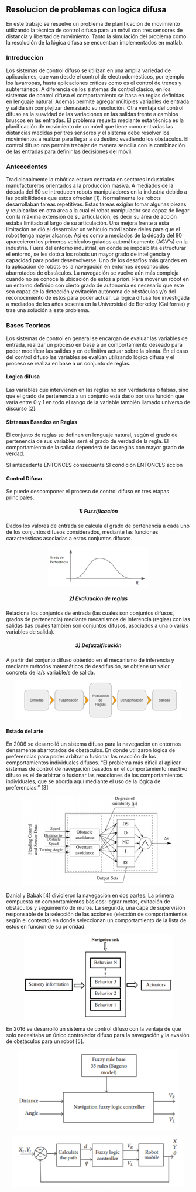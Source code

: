 ## Resolucion de problemas con logica difusa

En este trabajo se resuelve un problema de planificación de movimiento utilizando la técnica de control difuso para un móvil con tres sensores de distancia y libertad de movimiento. Tanto la simulación del problema como la resolución de la lógica difusa se encuentran implementados en matlab.

### Introduccion 

Los sistemas de control difuso se utilizan en una amplia variedad de aplicaciones, que van desde el control de electrodomésticos, por ejemplo los lavarropas, hasta aplicaciones críticas como es el control de trenes y subterráneos. A diferencia de los sistemas de control clásico, en los sistemas de control difuso el comportamiento se basa en reglas definidas en lenguaje natural. Además permite agregar múltiples variables de entrada y salida sin complejizar demasiado su resolución. Otra ventaja del control difuso es la suavidad de las variaciones en las salidas frente a cambios bruscos en las entradas. El problema resuelto mediante esta técnica es la planificación de movimiento de un móvil que tiene como entradas las distancias medidas por tres sensores y el sistema debe resolver los movimientos a realizar para llegar a su destino evadiendo los obstáculos. El control difuso nos permite trabajar de manera sencilla con la combinación de las entradas para definir las decisiones del móvil.

### Antecedentes

Tradicionalmente la robótica estuvo centrada en sectores industriales manufactureros orientados a la producción masiva. A mediados de la década del 60 se introducen robots manipuladores en la industria debido a las posibilidades que estos ofrecían [1]. 
Normalmente los robots desarrollaban tareas repetitivas. Estas tareas exigían tomar algunas piezas y reubicarlas en otra área a la cual el robot manipulador sea capaz de llegar con la máxima extensión de su articulación, es decir su área de acción estaba limitado al largo de su articulación.
Una mejora frente a esta limitación se dió al desarrollar un vehículo móvil sobre rieles para que el robot tenga mayor alcance. Así es como a mediados de la década del 80 aparecieron los primeros vehículos guiados automáticamente (AGV's) en la industria.
Fuera del entorno industrial, en donde se imposibilita estructurar el entorno, se les dotó a los robots un mayor grado de inteligencia y capacidad para poder
desenvolverse.
Uno de los desafíos más grandes en la aplicación de robots es la navegación en entornos desconocidos abarrotados de obstáculos. La navegación se vuelve aún más compleja cuando no se conoce la ubicación de estos a priori.
Para mover un robot en un entorno definido con cierto grado de autonomía es necesario que este sea capaz de la detección y evitación autónoma de obstáculos y/o del reconocimiento de estos para poder actuar.
La lógica difusa fue investigada a mediados de los años sesenta en la Universidad de Berkeley (California) y trae una solución a este problema.

### Bases Teoricas

Los sistemas de control en general se encargan de evaluar las variables de entrada, realizar un proceso en base a un comportamiento deseado para poder modificar las salidas y en definitiva actuar sobre la planta. En el caso del control difuso las variables se evalúan utilizando lógica difusa y el proceso se realiza en base a un conjunto de reglas.


#### Logica difusa

Las variables que intervienen en las reglas no son verdaderas o falsas, sino que el grado de pertenencia a un conjunto está dado por una función que varía entre 0 y 1 en todo el rango de la variable también llamado universo de discurso [2].

#### Sistemas Basados en Reglas

El conjunto de reglas se definen en lenguaje natural, según el grado de pertenencia de sus variables será el grado de verdad de la regla. El comportamiento de la salida dependerá de las reglas con mayor grado de verdad.

SI antecedente ENTONCES consecuente
SI condición ENTONCES acción

#### Control Difuso
Se puede descomponer el proceso de control difuso en tres etapas principales.

##### <div style="text-align:center"> 1) Fuzzificación 

Dados los valores de entrada se calcula el grado de pertenencia a cada uno de los conjuntos difusos considerados, mediante las funciones características asociadas a estos conjuntos difusos.

<p align="center">
  <img src=./imagenes/fpertenencia.png alt="Hardware" />
</p>

##### <div style="text-align:center"> 2) Evaluación de reglas

Relaciona los conjuntos de entrada (las cuales son conjuntos difusos, grados de pertenencia) mediante mecanismos de inferencia (reglas) con las salidas (las cuales también son conjuntos difusos, asociados a una o varias variables de salida).

##### <div style="text-align:center"> 3) Defuzzificación

A partir del conjunto difuso obtenido en el mecanismo de inferencia y mediante métodos matemáticos de desdifusión, se obtiene un valor concreto de la/s variable/s de salida.

<p align="center">
<img src=./imagenes/etapas.png alt="Hardware" />
</p>

#### Estado del arte

En 2006 se desarrolló un sistema difuso para la navegación en entornos densamente abarrotados de obstáculos. En donde utilizaron lógica de preferencias para poder arbitrar o fusionar las reacción de los comportamientos individuales difusos.
“El problema más difícil al aplicar sistemas de control de navegación basados en el comportamiento reactivo difuso es el de arbitrar o fusionar las reacciones de los comportamientos individuales, que se aborda aquí mediante el uso de la lógica de preferencias.” [3]

<p align="center">
<img src=./imagenes/state1.png alt="Hardware" />
</p>

Danial y Babak [4] dividieron la navegación en dos partes. La primera compuesta en comportamientos básicos: lograr metas, evitación de obstáculos y seguimiento de muros. La segunda, una capa de supervisión responsable de la selección de las acciones (elección de comportamientos según el contexto) en donde seleccionan un comportamiento de la lista de estos en función de su prioridad.

<p align="center">
<img src=./imagenes/state2.png alt="Hardware" />
</p>

En 2016 se desarrolló un sistema de control difuso con la ventaja de que solo necesitaba un único controlador difuso para la navegación y la evasión de obstáculos para un robot [5].

<p align="center">
<img src=./imagenes/state3.png />
</p>

<p align="center">
<img src=./imagenes/state4.png  />
</p>